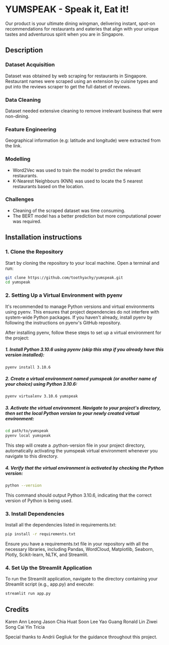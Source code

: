 # YUMSPEAK - Speak it, Eat it!
Our product is your ultimate dining wingman, delivering instant, spot-on recommendations for restaurants and eateries that align with your unique tastes and adventurous spirit when you are in Singapore.

## Description
### Dataset Acquisition
Dataset was obtained by web scraping for restaurants in Singapore.
Restaurant names were scraped using an extension by cuisine types and put into the reviews scraper to get the full datset of reviews.

### Data Cleaning
Dataset needed extensive cleaning to remove irrelevant business that were non-dining.

### Feature Engineering
Geographical information (e.g: latitude and longitude) were extracted from the link.

### Modelling
- Word2Vec was used to train the model to predict the relevant restaurants.
- K-Nearest Neighbours (KNN) was used to locate the 5 nearest restaurants based on the location.

### Challenges
- Cleaning of the scraped dataset was time consuming.
- The BERT model has a better prediction but more computational power was required.

## Installation instructions
### 1. Clone the Repository
Start by cloning the repository to your local machine. Open a terminal and run:
```bash
git clone https://github.com/toothyachy/yumspeak.git
cd yumspeak
```

### 2. Setting Up a Virtual Environment with pyenv
It's recommended to manage Python versions and virtual environments using pyenv. This ensures that project dependencies do not interfere with system-wide Python packages. If you haven't already, install pyenv by following the instructions on pyenv's GitHub repository.

After installing pyenv, follow these steps to set up a virtual environment for the project:
##### 1. Install Python 3.10.6 using pyenv (skip this step if you already have this version installed):
```bash
pyenv install 3.10.6
```
##### 2. Create a virtual environment named yumspeak (or another name of your choice) using Python 3.10.6:
```bash
pyenv virtualenv 3.10.6 yumspeak
```
##### 3. Activate the virtual environment. Navigate to your project's directory, then set the local Python version to your newly created virtual environment:
```bash
cd path/to/yumspeak
pyenv local yumspeak
```
This step will create a .python-version file in your project directory, automatically activating the yumspeak virtual environment whenever you navigate to this directory.
##### 4. Verify that the virtual environment is activated by checking the Python version:
```bash
python --version
```
This command should output Python 3.10.6, indicating that the correct version of Python is being used.

### 3. Install Dependencies
Install all the dependencies listed in requirements.txt:
```bash
pip install -r requirements.txt
```
Ensure you have a requirements.txt file in your repository with all the necessary libraries, including Pandas, WordCloud, Matplotlib, Seaborn, Plotly, Scikit-learn, NLTK, and Streamlit.

### 4. Set Up the Streamlit Application
To run the Streamlit application, navigate to the directory containing your Streamlit script (e.g., app.py) and execute:
```bash
streamlit run app.py
```

## Credits
Karen Ann Leong
Jason Chia Huat Soon
Lee Yao Guang
Ronald Lin Ziwei
Song Cai Yin Tricia

Special thanks to Andrii Gegliuk for the guidance throughout this project.
